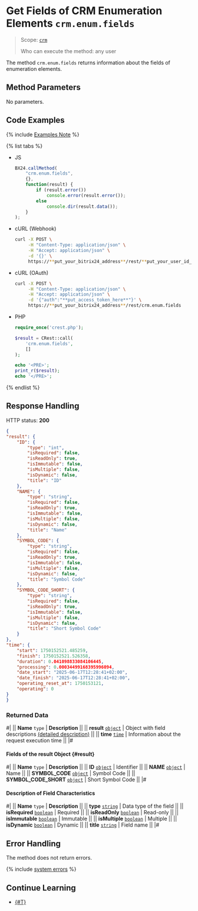 # Get Fields of CRM Enumeration Elements `crm.enum.fields`

> Scope: [`crm`](../../../scopes/permissions.md)
>
> Who can execute the method: any user

The method `crm.enum.fields` returns information about the fields of enumeration elements.

## Method Parameters

No parameters.

## Code Examples

{% include [Examples Note](../../../../_includes/examples.md) %}

{% list tabs %}

- JS

    ```js
    BX24.callMethod(
        "crm.enum.fields",
        {},
        function(result) {
            if (result.error())
                console.error(result.error());
            else
                console.dir(result.data());
        }
    );
    ```

- cURL (Webhook)

    ```bash
    curl -X POST \
         -H "Content-Type: application/json" \
         -H "Accept: application/json" \
         -d '{}' \
         https://**put_your_bitrix24_address**/rest/**put_your_user_id_here**/**put_your_webhook_here**/crm.enum.fields
    ```

- cURL (OAuth)

    ```bash
    curl -X POST \
         -H "Content-Type: application/json" \
         -H "Accept: application/json" \
         -d '{"auth":"**put_access_token_here**"}' \
         https://**put_your_bitrix24_address**/rest/crm.enum.fields
    ```

- PHP

    ```php
    require_once('crest.php');

    $result = CRest::call(
        'crm.enum.fields',
        []
    );

    echo '<PRE>';
    print_r($result);
    echo '</PRE>';
    ```

{% endlist %}

## Response Handling

HTTP status: **200**

```json
{
"result": {
    "ID": {
        "type": "int",
        "isRequired": false,
        "isReadOnly": true,
        "isImmutable": false,
        "isMultiple": false,
        "isDynamic": false,
        "title": "ID"
    },
    "NAME": {
        "type": "string",
        "isRequired": false,
        "isReadOnly": true,
        "isImmutable": false,
        "isMultiple": false,
        "isDynamic": false,
        "title": "Name"
    },
    "SYMBOL_CODE": {
        "type": "string",
        "isRequired": false,
        "isReadOnly": true,
        "isImmutable": false,
        "isMultiple": false,
        "isDynamic": false,
        "title": "Symbol Code"
    },
    "SYMBOL_CODE_SHORT": {
        "type": "string",
        "isRequired": false,
        "isReadOnly": true,
        "isImmutable": false,
        "isMultiple": false,
        "isDynamic": false,
        "title": "Short Symbol Code"
    }
},
"time": {
    "start": 1750152521.485259,
    "finish": 1750152521.526358,
    "duration": 0.041098833084106445,
    "processing": 0.00034499168395996094,
    "date_start": "2025-06-17T12:28:41+02:00",
    "date_finish": "2025-06-17T12:28:41+02:00",
    "operating_reset_at": 1750153121,
    "operating": 0
}
}
```

### Returned Data

#|
|| **Name**
`type` | **Description** ||
|| **result**
[`object`](../../../data-types.md) | Object with field descriptions [(detailed description)](#result) ||
|| **time**
[`time`](../../../data-types.md#time) | Information about the request execution time ||
|#

#### Fields of the result Object {#result}

#|
|| **Name**
`type` | **Description** ||
|| **ID**
[`object`](../../../data-types.md) | Identifier ||
|| **NAME**
[`object`](../../../data-types.md) | Name ||
|| **SYMBOL_CODE**
[`object`](../../../data-types.md) | Symbol Code ||
|| **SYMBOL_CODE_SHORT**
[`object`](../../../data-types.md) | Short Symbol Code ||
|#

#### Description of Field Characteristics

#|
|| **Name**
`type` | **Description** ||
|| **type**
[`string`](../../../data-types.md) | Data type of the field ||
|| **isRequired**
[`boolean`](../../../data-types.md) | Required ||
|| **isReadOnly**
[`boolean`](../../../data-types.md) | Read-only ||
|| **isImmutable**
[`boolean`](../../../data-types.md) | Immutable ||
|| **isMultiple**
[`boolean`](../../../data-types.md) | Multiple ||
|| **isDynamic**
[`boolean`](../../../data-types.md) | Dynamic ||
|| **title**
[`string`](../../../data-types.md) | Field name ||
|#

## Error Handling

The method does not return errors.

{% include [system errors](../../../../_includes/system-errors.md) %}

## Continue Learning

- [{#T}](./index.md)
